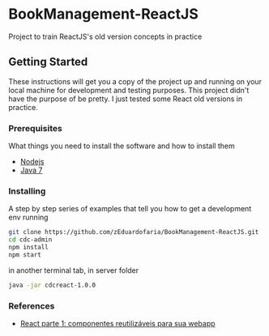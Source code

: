 # BookManagement-ReactJS
Project to train ReactJS's old version concepts in practice

## Getting Started

These instructions will get you a copy of the project up and running on your local machine for development and testing purposes. This project didn't have the purpose of be pretty. I just tested some React old versions in practice.

### Prerequisites

What things you need to install the software and how to install them

* [Nodejs](https://nodejs.org/en/)
* [Java 7](https://www.java.com/)

### Installing

A step by step series of examples that tell you how to get a development env running

```bash
git clone https://github.com/zEduardofaria/BookManagement-ReactJS.git
cd cdc-admin
npm install
npm start
```

in another terminal tab, in server folder

```bash
java -jar cdcreact-1.0.0
```

### References

* [React parte 1: componentes reutilizáveis para sua webapp](https://cursos.alura.com.br/course/react)